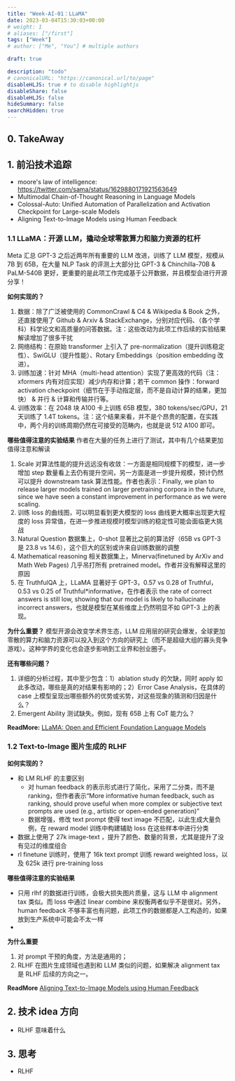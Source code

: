```yaml
---
title: "Week-AI-01：LLaMA"
date: 2023-03-04T15:30:03+00:00
# weight: 1
# aliases: ["/first"]
tags: ["Week"]
# author: ["Me", "You"] # multiple authors

draft: true

description: "todo"
# canonicalURL: "https://canonical.url/to/page"
disableHLJS: true # to disable highlightjs
disableShare: false
disableHLJS: false
hideSummary: false
searchHidden: true
---
```


## 0. TakeAway


## 1. 前沿技术追踪
- moore's law of intelligence: https://twitter.com/sama/status/1629880171921563649
- Multimodal Chain-of-Thought Reasoning in Language Models
- Colossal-Auto: Unified Automation of Parallelization and Activation Checkpoint for Large-scale Models
- Aligning Text-to-Image Models using Human Feedback

### 1.1 LLaMA：开源 LLM，撬动全球零散算力和脑力资源的杠杆
Meta 汇总 GPT-3 之后近两年所有重要的 LLM 改进，训练了 LLM 模型，规模从 7B 到 65B，在大量 NLP Task 的评测上大部分比 GPT-3 & Chinchilla-70B & PaLM-540B 更好，更重要的是此项工作完成基于公开数据，并且模型会进行开源分享！

**如何实现的？** 
1. 数据：除了广泛被使用的 CommonCrawl & C4 & Wikipedia & Book 之外，还直接使用了 Github & Arxiv & StackExchange，分别对应代码、（各个学科）科学论文和高质量的问答数据。注：这些改动为此项工作后续的实验结果解读增加了很多干扰
2. 网络结构：在原始 transformer 上引入了 pre-normalization（提升训练稳定性）、SwiGLU（提升性能）、Rotary Embeddings（position embedding 改进）。
3. 训练加速：针对 MHA（multi-head attention）实现了更高效的代码（注：xformers 内有对应实现）减少内存和计算；若干 common 操作：forward activation checkpoint（细节在于手动指定层，而不是自动计算的结果，更加快） & 并行 & 计算和传输并行等。
4. 训练效率：在 2048 块 A100 卡上训练 65B 模型，380 tokens/sec/GPU，21 天训练了 1.4T tokens。注：这个结果来看，并不是个昂贵的配置，在实践中，两个月的训练周期仍然在可接受的范畴内，也就是说 512 A100 即可。

**哪些值得注意的实验结果** 作者在大量的任务上进行了测试，其中有几个结果更加值得注意和解读
1. Scale 对算法性能的提升远远没有收敛：一方面是相同规模下的模型，进一步增加 step 数量看上去仍有提升空间，另一方面是进一步提升规模，预计仍然可以提升 downstream task 算法性能。作者也表示：Finally, we plan to release larger models trained on larger pretraining corpora in the future, since we have seen a constant improvement in performance as we were scaling.
2. 训练 loss 的曲线图，可以明显看到更大模型的 loss 曲线更大概率出现更大程度的 loss 异常值，在进一步推进规模时模型训练的稳定性可能会面临更大挑战
3. Natural Question 数据集上，0-shot 显著比之前的算法好（65B vs GPT-3 是 23.8 vs 14.6），这个巨大的区别或许来自训练数据的调整
4. Mathematical reasoning 相关数据集上，Minerva(finetuned by ArXiv and Math Web Pages) 几乎吊打所有 pretrained model。作者并没有解释这里的原因
5. 在 TruthfulQA 上，LLaMA 显著好于 GPT-3，0.57 vs 0.28 of Truthful，0.53 vs 0.25 of Truthful*informative，在作者表示 the rate of correct answers is still low, showing that our model is likely to hallucinate incorrect answers，也就是模型在某些维度上仍然明显不如 GPT-3 上的表现。

**为什么重要？** 模型开源会改变学术界生态，LLM 应用层的研究会爆发，全球更加零散的算力和脑力资源可以投入到这个方向的研究上（而不是超级大组的寡头竞争游戏）。这种学界的变化也会逐步影响到工业界和创业圈子。

**还有哪些问题？** 
1. 详细的分析过程，其中至少包含：1）ablation study 的欠缺，同时 apply 如此多改动，哪些是真的对结果有影响的；2）Error Case Analysis，在具体的 case 上模型呈现出哪些额外的优势或劣势，对这些现象的猜测和归因是什么？
2. Emergent Ability 测试缺失。例如，现有 65B 上有 CoT 能力么？

**ReadMore:** [LLaMA: Open and Efficient Foundation Language Models
](https://scontent.xx.fbcdn.net/v/t39.8562-6/333078981_693988129081760_4712707815225756708_n.pdf?_nc_cat=108&ccb=1-7&_nc_sid=ad8a9d&_nc_ohc=ov6yTHfLfNQAX9g7O_Z&_nc_ht=scontent.xx&oh=00_AfBKmKCfvfjEKu8IDou4FkQnQQ0X8mUYBvi46XpFg90aZw&oe=6403C422)

### 1.2 Text-to-Image 图片生成的 RLHF

**如何实现的？**
- 和 LM RLHF 的主要区别
    - 对 human feedback 的表示形式进行了简化，采用了二分类，而不是 ranking，但作者表示“More informative
human feedback, such as ranking, should prove useful when more complex or subjective text prompts are used (e.g., artistic or open-ended generation)”
    - 数据增强，修改 text prompt 使得 text image 不匹配，以此生成大量负例，在 reward model 训练中构建辅助 loss 在这些样本中进行分类
- 数据上使用了 27k image-text ，提升了颜色、数量的背景，尤其是提升了没有见过的维度组合
- rl finetune 训练时，使用了 16k text prompt 训练 reward weighted loss，以及 625k 进行 pre-training loss

**哪些值得注意的实验结果**
- 只用 rlhf 的数据进行训练，会极大损失图片质量，这与 LLM 中 alignment tax 类似。而 loss 中通过 linear combine 来权衡两者似乎不是很对。另外，human feedback 不够丰富也有问题，此项工作的数据都是人工构造的，如果放到生产系统中可能会不太一样
- 

**为什么重要**
1. 对 prompt 干预的角度，方法是通用的；
2. RLHF 在图片生成领域也遇到和 LLM 类似的问题，如果解决 alignment tax 是 RLHF 后续的方向之一。

**ReadMore** [Aligning Text-to-Image Models using Human Feedback](https://arxiv.org/pdf/2302.12192.pdf)

## 2. 技术 idea 方向
- RLHF 意味着什么

## 3. 思考
- RLHF 